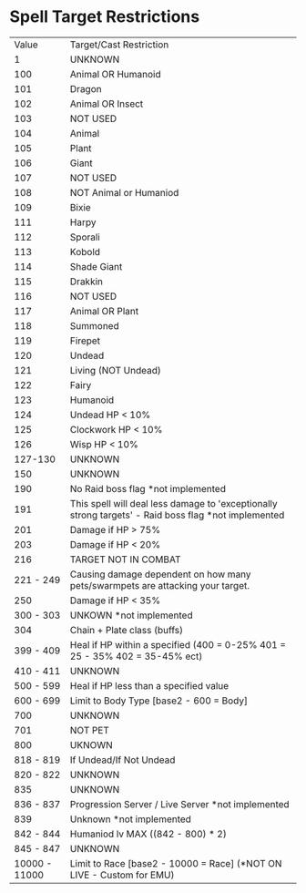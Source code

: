 # Spell Target Restrictions

|  |  |
| :--- | :--- |
| Value | Target/Cast Restriction |
| 1 | UNKNOWN |
| 100 | Animal OR Humanoid |
| 101 | Dragon |
| 102 | Animal OR Insect |
| 103 | NOT USED |
| 104 | Animal |
| 105 | Plant |
| 106 | Giant |
| 107 | NOT USED |
| 108 | NOT Animal or Humaniod |
| 109 | Bixie |
| 111 | Harpy |
| 112 | Sporali |
| 113 | Kobold |
| 114 | Shade Giant |
| 115 | Drakkin |
| 116 | NOT USED |
| 117 | Animal OR Plant |
| 118 | Summoned |
| 119 | Firepet |
| 120 | Undead |
| 121 | Living \(NOT Undead\) |
| 122 | Fairy |
| 123 | Humanoid |
| 124 | Undead HP &lt; 10% |
| 125 | Clockwork HP &lt; 10% |
| 126 | Wisp HP &lt; 10% |
| 127-130 | UNKNOWN |
| 150 | UNKNOWN |
| 190 | No Raid boss flag \*not implemented |
| 191 | This spell will deal less damage to 'exceptionally strong targets' - Raid boss flag \*not implemented |
| 201 | Damage if HP &gt; 75% |
| 203 | Damage if HP &lt; 20% |
| 216 | TARGET NOT IN COMBAT |
| 221 - 249 | Causing damage dependent on how many pets/swarmpets are attacking your target. |
| 250 | Damage if HP &lt; 35% |
| 300 - 303 | UNKOWN \*not implemented |
| 304 | Chain + Plate class \(buffs\) |
| 399 - 409 | Heal if HP within a specified \(400 = 0-25% 401 = 25 - 35% 402 = 35-45% ect\) |
| 410 - 411 | UNKNOWN |
| 500 - 599 | Heal if HP less than a specified value |
| 600 - 699 | Limit to Body Type \[base2 - 600 = Body\] |
| 700 | UNKNOWN |
| 701 | NOT PET |
| 800 | UKNOWN |
| 818 - 819 | If Undead/If Not Undead |
| 820 - 822 | UNKNOWN |
| 835 | UNKNOWN |
| 836 - 837 | Progression Server / Live Server \*not implemented |
| 839 | Unknown \*not implemented |
| 842 - 844 | Humaniod lv MAX \(\(842 - 800\) \* 2\) |
| 845 - 847 | UNKNOWN |
| 10000 - 11000 | Limit to Race \[base2 - 10000 = Race\] \(\*NOT ON LIVE - Custom for EMU\) |

